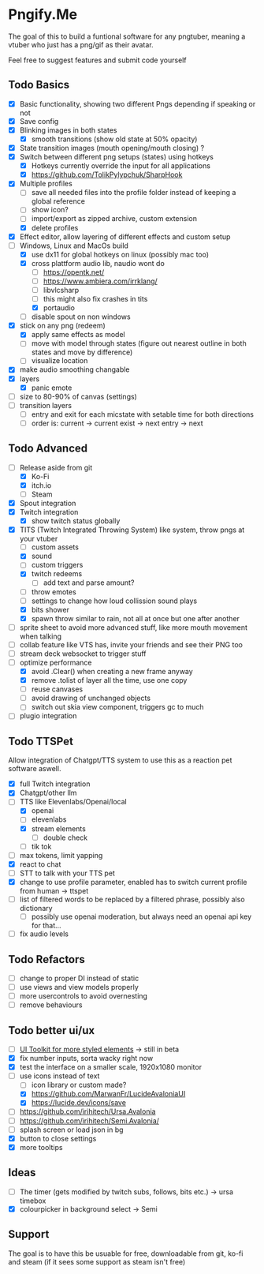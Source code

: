 # Pngify.Me
The goal of this to build a funtional software for any pngtuber, 
meaning a vtuber who just has a png/gif as their avatar.

Feel free to suggest features and submit code yourself

## Todo Basics
- [x] Basic functionality, showing two different Pngs depending if speaking or not
- [x] Save config
- [x] Blinking images in both states
	- [x] smooth transitions (show old state at 50% opacity)
- [x] State transition images (mouth opening/mouth closing) ?
- [x] Switch between different png setups (states) using hotkeys
	- [x] Hotkeys currently override the input for all applications
	- [x] https://github.com/TolikPylypchuk/SharpHook
- [x] Multiple profiles
	- [ ] save all needed files into the profile folder instead of keeping a global reference
	- [ ] show icon?
	- [ ] import/export as zipped archive, custom extension
	- [x] delete profiles
- [x] Effect editor, allow layering of different effects and custom setup
- [ ] Windows, Linux and MacOs build
	- [x] use dx11 for global hotkeys on linux (possibly mac too)
	- [x] cross plattform audio lib, naudio wont do
		- [ ] https://opentk.net/
		- [ ] https://www.ambiera.com/irrklang/
		- [ ] libvlcsharp
		- [ ] this might also fix crashes in tits
		- [x] portaudio
	- [ ] disable spout on non windows
- [x] stick on any png (redeem)
	- [x] apply same effects as model 
	- [ ] move with model through states (figure out nearest outline in both states and move by difference)
	- [ ] visualize location
- [x] make audio smoothing changable
- [x] layers
	- [x] panic emote
- [ ] size to 80-90% of canvas (settings)
- [ ] transition layers
	- [ ] entry and exit for each micstate with setable time for both directions
	- [ ] order is: current -> current exist -> next entry -> next

## Todo Advanced
- [ ] Release aside from git
	- [x] Ko-Fi
	- [x] itch.io
	- [ ] Steam
- [x] Spout integration
- [x] Twitch integration
	- [x] show twitch status globally 
- [x] TITS (Twitch Integrated Throwing System) like system, throw pngs at your vtuber
	- [ ] custom assets
	- [x] sound
	- [ ] custom triggers
	- [x] twitch redeems
		- [ ] add text and parse amount?
	- [ ] throw emotes
	- [ ] settings to change how loud collission sound plays
	- [x] bits shower
	- [x] spawn throw similar to rain, not all at once but one after another
- [ ] sprite sheet to avoid more advanced stuff, like more mouth movement when talking
- [ ] collab feature like VTS has, invite your friends and see their PNG too
- [ ] stream deck websocket to trigger stuff
- [ ] optimize performance
	- [x] avoid .Clear() when creating a new frame anyway
	- [x] remove .tolist of layer all the time, use one copy
	- [ ] reuse canvases
	- [ ] avoid drawing of unchanged objects
	- [ ] switch out skia view component, triggers gc to much
- [ ] plugio integration

## Todo TTSPet
Allow integration of Chatgpt/TTS system to use this as a reaction pet software aswell.
- [x] full Twitch integration
- [x] Chatgpt/other llm 
- [ ] TTS like Elevenlabs/Openai/local
	- [x] openai
	- [ ] elevenlabs
	- [x] stream elements
		- [ ] double check
	- [ ] tik tok
- [ ] max tokens, limit yapping 
- [x] react to chat
- [ ] STT to talk with your TTS pet
- [x] change to use profile parameter, enabled has to switch current profile from human -> ttspet
- [ ] list of filtered words to be replaced by a filtered phrase, possibly also dictionary
	- [ ] possibly use openai moderation, but always need an openai api key for that... 
- [ ] fix audio levels

## Todo Refactors
- [ ] change to proper DI instead of static
- [ ] use views and view models properly
- [ ] more usercontrols to avoid overnesting
- [ ] remove behaviours

## Todo better ui/ux
- [ ] [UI Toolkit for more styled elements](https://github.com/kikipoulet/SukiUI) -> still in beta
- [x] fix number inputs, sorta wacky right now
- [x] test the interface on a smaller scale, 1920x1080 monitor
- [ ] use icons instead of text
	- [ ] icon library or custom made?
	- [x] https://github.com/MarwanFr/LucideAvaloniaUI
	- [x] https://lucide.dev/icons/save
- [ ] https://github.com/irihitech/Ursa.Avalonia
- [ ] https://github.com/irihitech/Semi.Avalonia/
- [ ] splash screen or load json in bg
- [x] button to close settings
- [x] more tooltips
 
## Ideas
- [ ] The timer (gets modified by twitch subs, follows, bits etc.) -> ursa timebox
- [x] colourpicker in background select -> Semi

## Support
The goal is to have this be usuable for free, downloadable from git, ko-fi and steam (if it sees some support as steam isn't free)